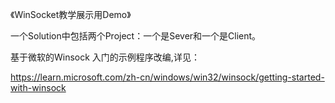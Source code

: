 《WinSocket教学展示用Demo》

一个Solution中包括两个Project：一个是Sever和一个是Client。

基于微软的Winsock 入门的示例程序改编,详见：

https://learn.microsoft.com/zh-cn/windows/win32/winsock/getting-started-with-winsock
